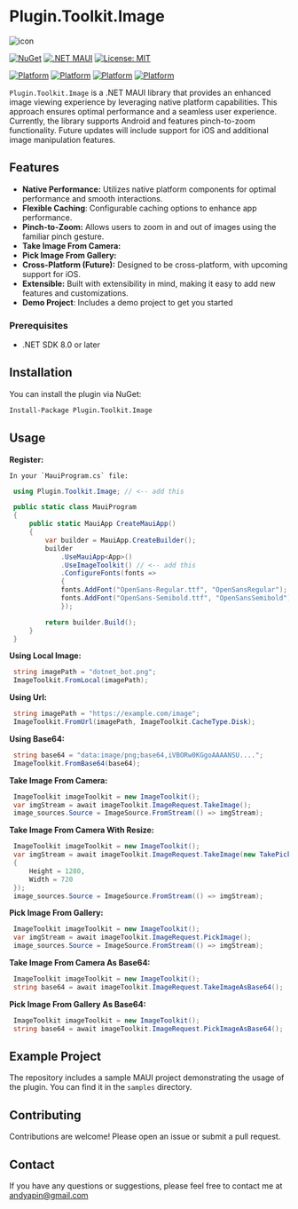 
# Plugin.Toolkit.Image

![icon](https://handityo.my.id/icon_nuget.png)

[![NuGet](https://img.shields.io/nuget/v/Plugin.Toolkit.Image)](https://www.nuget.org/packages/Plugin.Toolkit.Image) 
[![.NET MAUI](https://img.shields.io/badge/.NET%20MAUI-512BD4?style=flat&logo=dotnet&label=.NET%208.0)](https://dotnet.microsoft.com/en-us/apps/maui)
[![License: MIT](https://img.shields.io/badge/License-MIT-yellow.svg)](https://opensource.org/licenses/MIT)

[![Platform](https://img.shields.io/badge/Platform-Android-green)](https://www.android.com/)
[![Platform](https://img.shields.io/badge/Platform-iOS-blue)](https://www.apple.com/ios/ios-16/)
[![Platform](https://img.shields.io/badge/Platform-Windows-0078D7)](https://www.microsoft.com/en-us/windows)
[![Platform](https://img.shields.io/badge/Platform-macOS-00203a)](https://www.apple.com/macos/)

`Plugin.Toolkit.Image` is a .NET MAUI library that provides an enhanced image viewing experience by leveraging native platform capabilities. This approach ensures optimal performance and a seamless user experience. Currently, the library supports Android and features pinch-to-zoom functionality. Future updates will include support for iOS and additional image manipulation features.

## Features

*   **Native Performance:** Utilizes native platform components for optimal performance and smooth interactions.
* **Flexible Caching**: Configurable caching options to enhance app performance.
*   **Pinch-to-Zoom:** Allows users to zoom in and out of images using the familiar pinch gesture.
*   **Take Image From Camera:**
*   **Pick Image From Gallery:**
*   **Cross-Platform (Future):** Designed to be cross-platform, with upcoming support for iOS.
*   **Extensible:** Built with extensibility in mind, making it easy to add new features and customizations.
* **Demo Project**: Includes a demo project to get you started

### Prerequisites

*   .NET SDK 8.0 or later

## Installation

You can install the plugin via NuGet:

```bash
Install-Package Plugin.Toolkit.Image
```

## Usage

   **Register:**

    In your `MauiProgram.cs` file:

   ```csharp
    using Plugin.Toolkit.Image; // <-- add this

    public static class MauiProgram
    {
        public static MauiApp CreateMauiApp()
        {
            var builder = MauiApp.CreateBuilder();
            builder
                .UseMauiApp<App>()
                .UseImageToolkit() // <-- add this
                .ConfigureFonts(fonts =>
                {
	            fonts.AddFont("OpenSans-Regular.ttf", "OpenSansRegular");
	            fonts.AddFont("OpenSans-Semibold.ttf", "OpenSansSemibold");
                });

            return builder.Build();
        }
    }
   ```

   **Using Local Image:**
   ```csharp
    string imagePath = "dotnet_bot.png";
    ImageToolkit.FromLocal(imagePath);
   ```

   **Using Url:**
   ```csharp
    string imagePath = "https://example.com/image";
    ImageToolkit.FromUrl(imagePath, ImageToolkit.CacheType.Disk);
   ```

   **Using Base64:**
   ```csharp
    string base64 = "data:image/png;base64,iVBORw0KGgoAAAANSU....";
    ImageToolkit.FromBase64(base64);
   ```

   **Take Image From Camera:**
   ```csharp
    ImageToolkit imageToolkit = new ImageToolkit();
    var imgStream = await imageToolkit.ImageRequest.TakeImage();
    image_sources.Source = ImageSource.FromStream(() => imgStream);
   ```

   **Take Image From Camera With Resize:**
   ```csharp
    ImageToolkit imageToolkit = new ImageToolkit();
    var imgStream = await imageToolkit.ImageRequest.TakeImage(new TakePickOptions()
    {
        Height = 1280,
        Width = 720
    });
    image_sources.Source = ImageSource.FromStream(() => imgStream);
   ```

   **Pick Image From Gallery:**
   ```csharp
    ImageToolkit imageToolkit = new ImageToolkit();
    var imgStream = await imageToolkit.ImageRequest.PickImage();
    image_sources.Source = ImageSource.FromStream(() => imgStream);
   ```

   **Take Image From Camera As Base64:**
   ```csharp
    ImageToolkit imageToolkit = new ImageToolkit();
    string base64 = await imageToolkit.ImageRequest.TakeImageAsBase64();
   ```

   **Pick Image From Gallery As Base64:**
   ```csharp
    ImageToolkit imageToolkit = new ImageToolkit();
    string base64 = await imageToolkit.ImageRequest.PickImageAsBase64();
   ```

## Example Project
The repository includes a sample MAUI project demonstrating the usage of the plugin. You can find it in the `samples` directory.

## Contributing
Contributions are welcome! Please open an issue or submit a pull request.

## Contact
If you have any questions or suggestions, please feel free to contact me at andyapin@gmail.com
